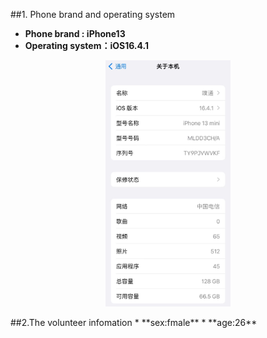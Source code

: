 ##1. Phone brand and operating system
* **Phone brand : iPhone13**
*  **Operating system：iOS16.4.1**
<p align = "center">  
<img src="./The%20branch%20and%20system%20of%20the%20mobile%20phone.jpg"  style="width:200px" />
</p>
##2.The volunteer infomation
* **sex:fmale**
* **age:26**